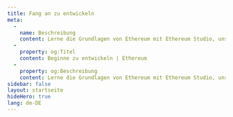 ```yaml
---
title: Fang an zu entwickeln
meta:
  - 
    name: Beschreibung
    content: Lerne die Grundlagen von Ethereum mit Ethereum Studio, unserer webbasierten IDE für das Entwickeln und Testen von Smart Contracts.
  - 
    property: og:Titel
    content: Beginne zu entwickeln | Ethereum
  - 
    property: og:Beschreibung
    content: Lerne die Grundlagen von Ethereum mit Ethereum Studio, unserer webbasierten IDE für das Entwickeln und Testen von Smart Contracts.
sidebar: false
layout: startseite
hideHero: true
lang: de-DE
---
```


<BuildPage />